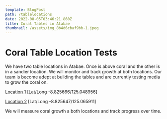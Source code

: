 ```yaml
---
template: BlogPost
path: /tablelocations
date: 2022-08-05T03:46:21.860Z
title: Coral Tables in Atabae
thumbnail: /assets/img_8b4d6cbaf9bb-1.jpeg
---
```

# Coral Table Location Tests

We have two table locations in Atabae.  Once is above coral and the other is in a sandier location.  We will monitor and track growth at both locations.  Our team is become adept at building the tables and are currently testing media to grow the coral on.

[Location 1](https://www.google.com/maps/place/8%C2%B049'32.4%22S+125%C2%B002'56.2%22E/@-8.8510764,125.0185661,13.45z/data=!4m5!3m4!1s0x0:0x995013dedc8a3769!8m2!3d-8.825666!4d125.048956) \[Lat/Long -8.825666/125.048956]

[Location 2](https://www.google.com/maps/place/8%C2%B049'32.3%22S+125%C2%B003'57.3%22E/@-8.8321924,125.0640756,14.65z/data=!4m5!3m4!1s0x0:0xe383b92b3784cc7f!8m2!3d-8.825647!4d125.065911) \[Lat/Long -8.825647/125.065911]

We will measure coral growth a both locations and track progress over time.